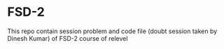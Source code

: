 # FSD-2
This repo contain session problem and code file (doubt session taken by Dinesh Kumar) of FSD-2 course of relevel
